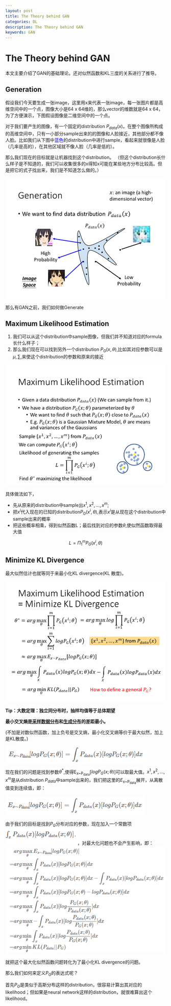 ```yaml
---
layout: post
title: The Theory behind GAN
categories: DL
description: The Theory behind GAN
keywords: GAN
---
```

# The Theory behind GAN

本文主要介绍了GAN的基础理论。还对似然函数和KL三度的关系进行了推导。
##  Generation

假设我们今天要生成一张image，这里用x来代表一张image，每一张图片都是高维空间中的一个点，图像大小是64 x 64维的，那么vector的维数就是64 x 64，为了方便演示，下图假设图像是二维空间中的一个点。

对于我们要产生的图像，有一个固定的distribution $P$<sub>$data$</sub>$(x)$。在整个图像所构成的高维空间中，只有一小部分sample出来的的图像和人脸接近，其他部分都不像人脸。比如我们从下图中<a style="color:blue">蓝色</a>的distribution中进行sample，看起来就很像是人脸（几率是高的），在其他区域就不像人脸（几率是低的）。

那么我们现在的目标就是让机器找到这个distribution。
（但这个distribution长什么样子是不知道的，我们可以收集很多的x得知x可能在某些地方分布比较高。但是把它的式子找出来，我们是不知道怎么做的。）

![image](https://raw.githubusercontent.com/EchizenMike/echizenmike.github.io/master/images/ml/dl/gan_4_1.png)

那么有GAN之前，我们如何做Generate
## Maximum Likelihood Estimation

1. 我们可以从这个distribution中sample图像，但我们并不知道对应的formula长什么样子；
2. 那么我们现在可以找到另外一个distribution $P_G(x,\theta)$,比如其对应参数可以是$\mu,\sum$,来使这个distribution的参数和原来的接近

![image](https://raw.githubusercontent.com/EchizenMike/echizenmike.github.io/master/images/ml/dl/gan_4_2.png)

具体做法如下，

* 先从原来的distribution中sample出${x^1,x^2,...,x^m}$;
* 把$x^i$代入现在的已知的distribution$P_G(x^i,\theta)$,表示$x^i$是从现在这个distribution中sample出来的概率
* 把这些概率相乘，得到似然函数L；最后找到对应的参数$\theta$,使似然函数取得最大值

$$L = \Pi_1^mP_G(x^i,\theta)$$

## Minimize KL Divergence
最大似然估计也就等同于来最小化KL divergence(KL 散度)。

![image](https://raw.githubusercontent.com/EchizenMike/echizenmike.github.io/master/images/ml/dl/gan_4_3.png)

**Tip：大数定理：独立同分布时，抽样均值等于总体期望**

**最小交叉熵是<u>采样数据分布</u>和<u>生成分布</u>的差距最小。**

(不加是对数似然函数，加上负号是交叉熵，最小化交叉熵等价于最大似然，加上是KL散度。)

![image](https://raw.githubusercontent.com/EchizenMike/echizenmike.github.io/master/images/ml/dl/gan_4_4.png)


现在我们的问题是找到参数$\theta^*$,使得E<sub>x~P<sub>data</sub></sub>[$logP_G(x;\theta)$]可以取最大值。${x^1,x^2,...,x^m}$是从distribution $P$<sub>$data$</sub>中sample出来的，我们把这里的$E$<sub>x~P<sub>data</sub></sub>展开，从离散值变到连续值，即：

![image](https://raw.githubusercontent.com/EchizenMike/echizenmike.github.io/master/images/ml/dl/gan_4_5.png)

由于我们的目标是找到$P_G$分布对应的参数，现在加入一个常数项![image](https://raw.githubusercontent.com/EchizenMike/echizenmike.github.io/master/images/ml/dl/gan_4_6.png)，对最大化问题也不会产生影响，即：![image](https://raw.githubusercontent.com/EchizenMike/echizenmike.github.io/master/images/ml/dl/gan_4_7.png)


就把这个最大化似然函数问题转化为了最小化KL divergence的问题。

那么我们如何来定义$P_G$的表达式呢？

首先$P_G$是类似于高斯分布这样的distribution，很容易计算出其对应的likelihood；但如果是neural network这样的distribution，就很难算出这个likelihood。